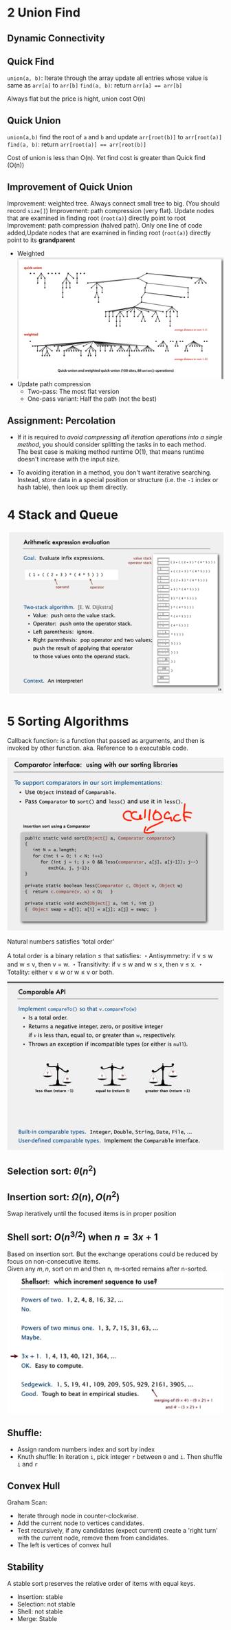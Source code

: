 # 2 Union Find

## Dynamic Connectivity

## Quick Find

`union(a, b)`: Iterate through the array update all entries whose value is same as `arr[a]` to `arr[b]`
`find(a, b)`: return `arr[a] == arr[b]`

Always flat but the price is hight, union cost O(n)

## Quick Union

`union(a,b)` find the root of `a` and `b` and update `arr[root(b)]` to `arr[root(a)]`
`find(a, b)`: return `arr[root(a)] == arr[root(b)]`

Cost of union is less than O(n). Yet find cost is greater than Quick find (O(n))



## Improvement of Quick Union
Improvement: weighted tree. Always connect small tree to big. (You should record `size[]`)
Improvement: path compression (very flat). Update nodes that are examined in finding root (`root(a)`) directly point to root
Improvement: path compression (halved path). Only one line of code added,Update nodes that are examined in finding root (`root(a)`) directly point to its **grandparent**

- Weighted  
![alt text](image.png)
- Update path compression
    - Two-pass: The most flat version
    - One-pass variant: Half the path (not the best)

## Assignment: Percolation

- If it is required to *avoid compressing all iteration operations into a single method*,
you should consider splitting the tasks in to each method.  
The best case is making method runtime O(1), that means runtime doesn't increase with the input size.

- To avoiding iteration in a method, you don't want iterative searching.  
Instead, store data in a special position or structure (i.e. the `-1` index or hash table), then look up them directly.



# 4 Stack and Queue

![alt text](image-1.png)

# 5 Sorting Algorithms

Callback function: is a function that passed as arguments, and then is invoked by other function. aka. Reference to a executable code.

![alt text](image-4.png)

Natural numbers satisfies 'total order'

A total order is a binary relation ≤ that satisfies:
・Antisymmetry: if v ≤ w and w ≤ v, then v = w.
・Transitivity: if v ≤ w and w ≤ x, then v ≤ x.
・Totality: either v ≤ w or w ≤ v or both.

![alt text](image-2.png)

## Selection sort: $\theta(n^2)$
## Insertion sort: $\Omega(n), O(n^2)$
Swap iteratively until the focused items is in proper position
## Shell sort: $O(n^{3/2})$ when $n=3x+1$   
Based on insertion sort. But the exchange operations could be reduced by focus on non-consecutive items.  
Given any $m, n$, sort on m and then n, m-sorted remains after n-sorted.  
![alt text](image-3.png)
## Shuffle:  
* Assign random numbers index and sort by index
* Knuth shuffle: In iteration `i`, pick integer `r` between `0` and `i`. Then shuffle `i` and `r`
## Convex Hull
Graham Scan: 
* Iterate through node in counter-clockwise. 
* Add the current node to vertices candidates.
* Test recursively, if any candidates (expect current) create a 'right turn' with the current node, remove them from candidates.
* The left is vertices of convex hull 

## Stability
A stable sort preserves the relative order of items with equal keys.

* Insertion: stable
* Selection: not stable
* Shell: not stable
* Merge: Stable